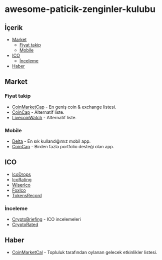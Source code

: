 # awesome-paticik-zenginler-kulubu

## İçerik

- [Market](#market)
	- [Fiyat takip](#fiyat-takip)
	- [Mobile](#mobile)
- [ICO](#ico)
	- [İnceleme](#inceleme)
- [Haber](#haber)
  
## Market

### Fiyat takip

- [CoinMarketCap](https://coinmarketcap.com/) - En geniş coin & exchange listesi.
- [CoinCap](http://coincap.io/) - Alternatif liste.
- [LivecoinWatch](https://www.livecoinwatch.com/) - Alternatif liste.

### Mobile

- [Delta](https://getdelta.io/) - En sık kullandığımız mobil app.
- [CoinCap](https://coincap.io/) - Birden fazla portfolio desteği olan app.

## ICO

- [IcoDrops](https://icodrops.com/)
- [IcoRating](https://icorating.com/)
- [WiserIco](https://wiserico.com/)
- [FoxIco](https://foxico.io/)
- [TokensRecord](https://tokensrecord.com/#)

### İnceleme

- [CryptoBriefing](https://cryptobriefing.com/category/ico-reviews/) - ICO incelemeleri
- [CryptoRated](https://cryptorated.com/)

## Haber

- [CoinMarketCal](https://coinmarketcal.com/) - Topluluk tarafından oylanan gelecek etkinlikler listesi.



